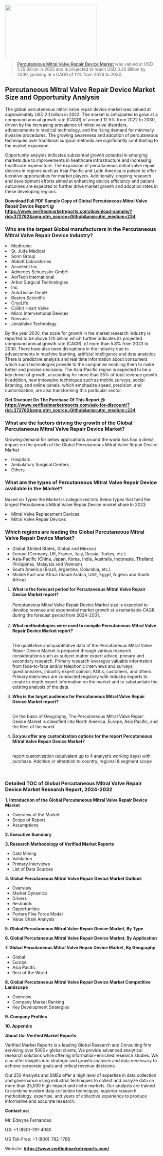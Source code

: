 <img src="https://ffe5etoiles.com/wp-content/uploads/2024/12/MST1-300x171.png" alt="" width="300" height="171" class="alignnone size-medium wp-image-20088" /><blockquote><p><p><a href="https://www.verifiedmarketreports.com/download-sample/?rid=372762&utm_source=Github&utm_medium=234" target="_blank">Percutaneous Mitral Valve Repair Device Market</a> was valued at USD 1.35 Billion in 2022 and is projected to reach USD 3.25 Billion by 2030, growing at a CAGR of 11% from 2024 to 2030.</p></blockquote><p><h2>Percutaneous Mitral Valve Repair Device Market Size and Opportunity Analysis</h2><p>The global percutaneous mitral valve repair device market was valued at approximately USD 2.1 billion in 2022. The market is anticipated to grow at a compound annual growth rate (CAGR) of around 12.5% from 2022 to 2030, driven by the increasing prevalence of mitral valve disorders, advancements in medical technology, and the rising demand for minimally invasive procedures. The growing awareness and adoption of percutaneous techniques over traditional surgical methods are significantly contributing to the market expansion.</p><p>Opportunity analysis indicates substantial growth potential in emerging markets due to improvements in healthcare infrastructure and increasing healthcare expenditure. The expansion of percutaneous mitral valve repair devices in regions such as Asia-Pacific and Latin America is poised to offer lucrative opportunities for market players. Additionally, ongoing research and development efforts aimed at enhancing device efficiency and patient outcomes are expected to further drive market growth and adoption rates in these developing regions.</p></p><p class=""><strong>Download Full PDF Sample Copy of Global Percutaneous Mitral Valve Repair Device Report @ <a href="https://www.verifiedmarketreports.com/download-sample/?rid=372762&amp;utm_source=Github&amp;utm_medium=234" target="_blank">https://www.verifiedmarketreports.com/download-sample/?rid=372762&amp;utm_source=Github&amp;utm_medium=234</a></strong></p><h3 id="" class="">Who are the largest Global manufacturers in the Percutaneous Mitral Valve Repair Device industry?</h3><p><li>Medtronic</li><li> St. Jude Medical</li><li> Sorin Group</li><li> Abbott Laboratories</li><li> Accellent Inc.</li><li> Admedes Schuessler GmbH</li><li> AorTech International</li><li> Arbor Surgical Technologies</li><li> Inc.</li><li> AutoTissue GmbH</li><li> Boston Scientific</li><li> CryoLife</li><li> Colibri Heart Valve</li><li> Micro Interventional Devices</li><li> Neovasc</li><li> JenaValve Technology</li></p><div class=""><div class="" dir="" data-message-author-role="" data-message-id="" data-message-model-slug=""><div class=""><div class=""><div class=""><div class="" dir="" data-message-author-role="" data-message-id="" data-message-model-slug=""><div class=""><div class=""><p>By the year 2030, the scale for growth in the market research industry is reported to be above 120 billion which further indicates its projected compound annual growth rate (CAGR), of more than 5.8% from 2023 to 2030. There have also been disruptions in the industry due to advancements in machine learning, artificial intelligence and data analytics There is predictive analysis and real time information about consumers which such technologies provide to the companies enabling them to make better and precise decisions. The Asia-Pacific region is expected to be a key driver of growth, accounting for more than 35% of total revenue growth. In addition, new innovative techniques such as mobile surveys, social listening, and online panels, which emphasize speed, precision, and customization, are also transforming this particular sector.</p><p><strong>Get Discount On The Purchase Of This Report @&nbsp; <a href="https://www.verifiedmarketreports.com/ask-for-discount/?rid=372762&amp;utm_source=Github&amp;utm_medium=234" target="_blank">https://www.verifiedmarketreports.com/ask-for-discount/?rid=372762&amp;utm_source=Github&amp;utm_medium=234</a></strong></p></div></div></div></div></div></div></div></div><h3 id="" class="">What are the factors driving the growth of the Global Percutaneous Mitral Valve Repair Device Market?</h3><p id="" class="">Growing demand for below applications around the world has had a direct impact on the growth of the Global Percutaneous Mitral Valve Repair Device Market</p><p id="" class=""><li>Hospitals</li><li> Ambulatory Surgical Centers</li><li> Others</li></p><h3 id="" class="">What are the types of Percutaneous Mitral Valve Repair Device available in the Market?</h3><p id="" class="">Based on Types the Market is categorized into Below types that held the largest Percutaneous Mitral Valve Repair Device market share In 2023.</p><p id="" class=""><li>Mitral Valve Replacement Devices</li><li> Mitral Valve Repair Devices</li></p><h3 id="" class="">Which regions are leading the Global Percutaneous Mitral Valve Repair Device Market?</h3><ul><li>Global (United States, Global and Mexico)</li><li>Europe (Germany, UK, France, Italy, Russia, Turkey, etc.)</li><li>Asia-Pacific (China, Japan, Korea, India, Australia, Indonesia, Thailand, Philippines, Malaysia and Vietnam)</li><li>South America (Brazil, Argentina, Columbia, etc.)</li><li>Middle East and Africa (Saudi Arabia, UAE, Egypt, Nigeria and South Africa)</li></ul><p><ol><li><strong>What is the forecast period for Percutaneous Mitral Valve Repair Device Market report?<br /></strong><br /><span data-sheets-root="1" data-sheets-value="{&quot;1&quot;:2,&quot;2&quot;:&quot;XXXX size is expected to develop revenue and exponential market growth at a remarkable CAGR during the forecast period from 2024&ndash;2030.&quot;}" data-sheets-userformat="{&quot;2&quot;:12674,&quot;4&quot;:{&quot;1&quot;:2,&quot;2&quot;:16776960},&quot;10&quot;:2,&quot;11&quot;:0,&quot;15&quot;:&quot;Arial&quot;,&quot;16&quot;:12}">Percutaneous Mitral Valve Repair Device Market size is expected to develop revenue and exponential market growth at a remarkable CAGR during the forecast period from 2024&ndash;2031.</span><br /><br /></li><li><strong>What methodologies were used to compile Percutaneous Mitral Valve Repair Device Market report?<br /><br /></strong><p>The qualitative and quantitative data of the&nbsp;Percutaneous Mitral Valve Repair Device Market is prepared through various research considerations such as subject matter expert advice, primary and secondary research. Primary research leverages valuable information from face-to-face and/or telephonic interviews and surveys, questionnaires, industry expert opinion, KOLs, customers, and others. Primary interviews are conducted regularly with industry experts to create in-depth expert information on the market and to substantiate the existing analysis of the data.&nbsp;</p></li><li><strong>Who is the target audience for Percutaneous Mitral Valve Repair Device Market report?<br /><br /></strong><p>On the basis of Geography, The&nbsp;Percutaneous Mitral Valve Repair Device Market is classified into North America, Europe, Asia Pacific, and the Rest of the world.</p></li><li><strong>Do you offer any customization options for the report Percutaneous Mitral Valve Repair Device Market?<br /><br /></strong><p>report customization (equivalent up to 4 analyst&rsquo;s working days) with purchase. Addition or alteration to country, regional &amp; segment scope</p><p>&nbsp;</p></li></ol></p><h3 id="" class="">Detailed TOC of Global Percutaneous Mitral Valve Repair Device Market Research Report, 2024-2032</h3><p id="" class=""><strong>1. Introduction of the Global Percutaneous Mitral Valve Repair Device Market</strong></p><ul><li>Overview of the Market</li><li>Scope of Report</li><li>Assumptions</li></ul><p id="" class=""><strong>2. Executive Summary</strong></p><p id="" class=""><strong>3. Research Methodology of&nbsp;Verified Market Reports</strong></p><ul><li>Data Mining</li><li>Validation</li><li>Primary Interviews</li><li>List of Data Sources</li></ul><p id="" class=""><strong>4. Global Percutaneous Mitral Valve Repair Device Market Outlook</strong></p><ul><li>Overview</li><li>Market Dynamics</li><li>Drivers</li><li>Restraints</li><li>Opportunities</li><li>Porters Five Force Model</li><li>Value Chain Analysis</li></ul><p id="" class=""><strong>5. Global Percutaneous Mitral Valve Repair Device Market, By&nbsp;Type</strong></p><p id="" class=""><strong>6. Global Percutaneous Mitral Valve Repair Device Market, By Application</strong></p><p id="" class=""><strong>7. Global Percutaneous Mitral Valve Repair Device Market, By Geography</strong></p><ul><li>Global</li><li>Europe</li><li>Asia Pacific</li><li>Rest of the World</li></ul><p id="" class=""><strong>8. Global Percutaneous Mitral Valve Repair Device Market Competitive Landscape</strong></p><ul><li>Overview</li><li>Company Market Ranking</li><li>Key Development Strategies</li></ul><p id="" class=""><strong>9. Company Profiles</strong></p><p id="" class=""><strong>10. Appendix</strong></p><p id="" class=""><strong>About Us: Verified Market Reports</strong></p><p id="" class="">Verified Market Reports is a leading Global Research and Consulting firm servicing over 5000+ global clients. We provide advanced analytical research solutions while offering information-enriched research studies. We also offer insights into strategic and growth analyses and data necessary to achieve corporate goals and critical revenue decisions.</p><p id="" class="">Our 250 Analysts and SMEs offer a high level of expertise in data collection and governance using industrial techniques to collect and analyze data on more than 25,000 high-impact and niche markets. Our analysts are trained to combine modern data collection techniques, superior research methodology, expertise, and years of collective experience to produce informative and accurate research.</p><p id="" class=""><strong>Contact us:</strong></p><p id="" class="">Mr. Edwyne Fernandes</p><p id="" class="">US: +1 (650)-781-4080</p><p id="" class="">US Toll-Free: +1 (800)-782-1768</p><p id="" class="">Website: <a target="" data-test-app-aware-link=""><strong>https://www.verifiedmarketreports.com/</strong></a></p>
